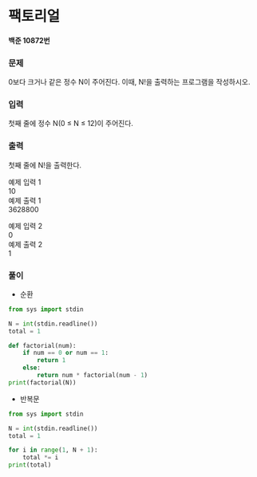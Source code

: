 # 팩토리얼
#### 백준 10872번
### 문제
0보다 크거나 같은 정수 N이 주어진다. 이때, N!을 출력하는 프로그램을 작성하시오.

### 입력
첫째 줄에 정수 N(0 ≤ N ≤ 12)이 주어진다.

### 출력
첫째 줄에 N!을 출력한다.       
                       
예제 입력 1        
10                   
예제 출력 1           
3628800       
           
예제 입력 2        
0           
예제 출력 2          
1      
### 풀이
+ 순환
```python
from sys import stdin

N = int(stdin.readline())
total = 1

def factorial(num):
    if num == 0 or num == 1:
        return 1
    else:
        return num * factorial(num - 1)
print(factorial(N))
```
+ 반복문
```python
from sys import stdin

N = int(stdin.readline())
total = 1

for i in range(1, N + 1):
    total *= i
print(total)
```
